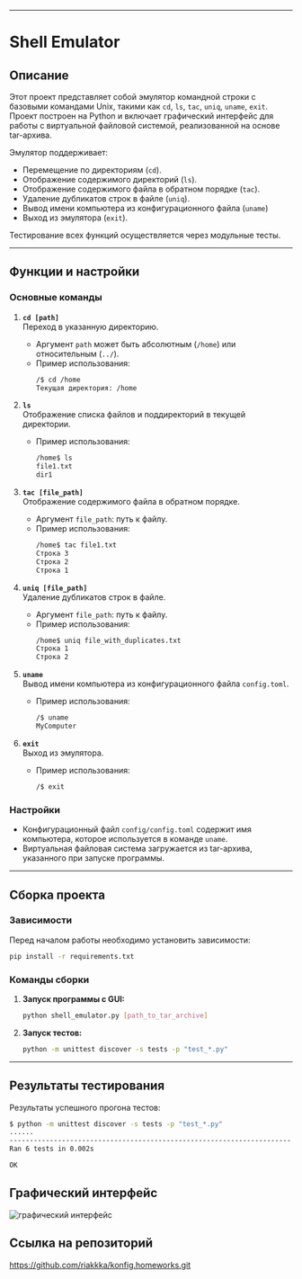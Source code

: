 
---

# Shell Emulator  

## Описание  
Этот проект представляет собой эмулятор командной строки с базовыми командами Unix, такими как `cd`, `ls`, `tac`, `uniq`, `uname`, `exit`. Проект построен на Python и включает графический интерфейс для работы с виртуальной файловой системой, реализованной на основе tar-архива.  

Эмулятор поддерживает:  
- Перемещение по директориям (`cd`).  
- Отображение содержимого директорий (`ls`).  
- Отображение содержимого файла в обратном порядке (`tac`).  
- Удаление дубликатов строк в файле (`uniq`).  
- Вывод имени компьютера из конфигурационного файла (`uname`)
- Выход из эмулятора (`exit`).  

Тестирование всех функций осуществляется через модульные тесты.  

---

## Функции и настройки  

### Основные команды  
1. **`cd [path]`**  
   Переход в указанную директорию.  
   - Аргумент `path` может быть абсолютным (`/home`) или относительным (`../`).  
   - Пример использования:  
     ```bash
     /$ cd /home
     Текущая директория: /home
     ```

2. **`ls`**  
   Отображение списка файлов и поддиректорий в текущей директории.  
   - Пример использования:  
     ```bash
     /home$ ls
     file1.txt
     dir1
     ```

3. **`tac [file_path]`**  
   Отображение содержимого файла в обратном порядке.  
   - Аргумент `file_path`: путь к файлу.  
   - Пример использования:  
     ```bash
     /home$ tac file1.txt
     Строка 3
     Строка 2
     Строка 1
     ```

4. **`uniq [file_path]`**  
   Удаление дубликатов строк в файле.  
   - Аргумент `file_path`: путь к файлу.  
   - Пример использования:  
     ```bash
     /home$ uniq file_with_duplicates.txt
     Строка 1
     Строка 2
     ```

5. **`uname`**  
   Вывод имени компьютера из конфигурационного файла `config.toml`.  
   - Пример использования:  
     ```bash
     /$ uname
     MyComputer
     ```

6. **`exit`**  
   Выход из эмулятора.  
   - Пример использования:  
     ```bash
     /$ exit
     ```

### Настройки  
- Конфигурационный файл `config/config.toml` содержит имя компьютера, которое используется в команде `uname`.  
- Виртуальная файловая система загружается из tar-архива, указанного при запуске программы.  

---

## Сборка проекта  

### Зависимости  
Перед началом работы необходимо установить зависимости:  
```bash
pip install -r requirements.txt
```

### Команды сборки  
1. **Запуск программы с GUI:**  
   ```bash
   python shell_emulator.py [path_to_tar_archive]
   ```  

2. **Запуск тестов:**  
   ```bash
   python -m unittest discover -s tests -p "test_*.py"
   ```

---

## Результаты тестирования  

Результаты успешного прогона тестов:  
```bash
$ python -m unittest discover -s tests -p "test_*.py"
......
----------------------------------------------------------------------
Ran 6 tests in 0.002s

OK
```

## Графический интерфейс

![графический интерфейс](дз1/image/emulator.png)


## Ссылка на репозиторий
https://github.com/riakkka/konfig.homeworks.git
